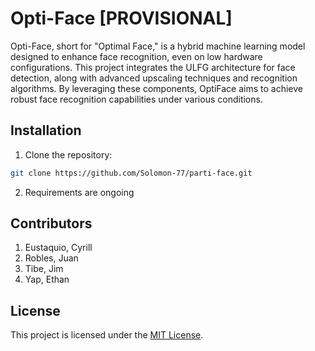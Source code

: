 # Opti-Face [PROVISIONAL]

Opti-Face, short for "Optimal Face," is a hybrid machine learning model designed to enhance face recognition, even on low hardware configurations. This project integrates the ULFG architecture for face detection, along with advanced upscaling techniques and recognition algorithms. By leveraging these components, OptiFace aims to achieve robust face recognition capabilities under various conditions.

## Installation

1. Clone the repository:
```bash
git clone https://github.com/Solomon-77/parti-face.git
```
2. Requirements are ongoing

## Contributors

1. Eustaquio, Cyrill
2. Robles, Juan
3. Tibe, Jim
4. Yap, Ethan

## License

This project is licensed under the [MIT License](LICENSE).